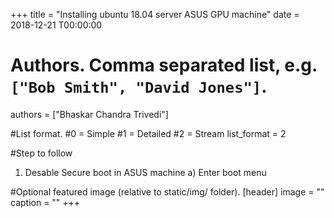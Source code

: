 +++
title = "Installing ubuntu 18.04 server ASUS GPU machine" 
date = 2018-12-21 T00:00:00

# Authors. Comma separated list, e.g. `["Bob Smith", "David Jones"]`.
authors = ["Bhaskar Chandra Trivedi"]

#List format.
#0 = Simple
#1 = Detailed
#2 = Stream
list_format = 2

#Step to follow

1) Desable Secure boot in ASUS machine
  a) Enter boot menu


#Optional featured image (relative to static/img/ folder).
[header] 
image = "" 
caption = "" 
+++
